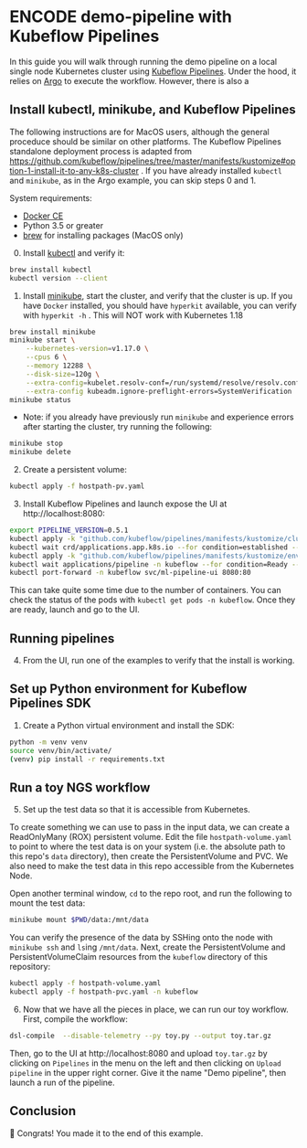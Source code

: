 # ENCODE demo-pipeline with Kubeflow Pipelines

In this guide you will walk through running the demo pipeline on a local single node Kubernetes cluster using [Kubeflow Pipelines](https://www.kubeflow.org/docs/pipelines/). Under the hood, it relies on [Argo](https://argoproj.github.io/) to execute the workflow. However, there is also a 

## Install kubectl, minikube, and Kubeflow Pipelines

The following instructions are for MacOS users, although the general proceduce should be similar on other platforms. The Kubeflow Pipelines standalone deployment process is adapted from https://github.com/kubeflow/pipelines/tree/master/manifests/kustomize#option-1-install-it-to-any-k8s-cluster . If you have already installed `kubectl` and `minikube`, as in the Argo example, you can skip steps 0 and 1.

System requirements:
  * [Docker CE](https://docs.docker.com/install/)
  * Python 3.5 or greater
  * [brew](https://brew.sh) for installing packages (MacOS only)

0. Install [kubectl](https://kubernetes.io/docs/tasks/tools/install-minikube/) and verify it:
```bash
brew install kubectl
kubectl version --client
```

1. Install [minikube](https://kubernetes.io/docs/tasks/tools/install-minikube/), start the cluster, and verify that the cluster is up. If you have `Docker` installed, you should have `hyperkit` available, you can verify with `hyperkit -h` . This will NOT work with Kubernetes 1.18
```bash
brew install minikube
minikube start \
    --kubernetes-version=v1.17.0 \
    --cpus 6 \
    --memory 12288 \
    --disk-size=120g \
    --extra-config=kubelet.resolv-conf=/run/systemd/resolve/resolv.conf \
    --extra-config kubeadm.ignore-preflight-errors=SystemVerification
minikube status
```

* Note: if you already have previously run `minikube` and experience errors after starting the cluster, try running the following:
```bash
minikube stop
minikube delete
```

2. Create a persistent volume:
```bash
kubectl apply -f hostpath-pv.yaml
```

3. Install Kubeflow Pipelines and launch expose the UI at http://localhost:8080:
```bash
export PIPELINE_VERSION=0.5.1
kubectl apply -k "github.com/kubeflow/pipelines/manifests/kustomize/cluster-scoped-resources?ref=$PIPELINE_VERSION"
kubectl wait crd/applications.app.k8s.io --for condition=established --timeout=60s
kubectl apply -k "github.com/kubeflow/pipelines/manifests/kustomize/env/platform-agnostic/?ref=$PIPELINE_VERSION"
kubectl wait applications/pipeline -n kubeflow --for condition=Ready --timeout=1800s
kubectl port-forward -n kubeflow svc/ml-pipeline-ui 8080:80
```

This can take quite some time due to the number of containers. You can check the status of the pods with `kubectl get pods -n kubeflow`. Once they are ready, launch and go to the UI.

## Running pipelines

4. From the UI, run one of the examples to verify that the install is working.

## Set up Python environment for Kubeflow Pipelines SDK

1. Create a Python virtual environment and install the SDK:

```bash
python -m venv venv
source venv/bin/activate/
(venv) pip install -r requirements.txt
```

## Run a toy NGS workflow

5. Set up the test data so that it is accessible from Kubernetes.

To create something we can use to pass in the input data, we can create a ReadOnlyMany (ROX) persistent volume. Edit the file `hostpath-volume.yaml` to point to where the test data is on your system (i.e. the absolute path to this repo's `data` directory), then create the PersistentVolume and PVC. We also need to make the test data in this repo accessible from the Kubernetes Node.

Open another terminal window, `cd` to the repo root, and run the following to mount the test data:

```bash
minikube mount $PWD/data:/mnt/data
```

You can verify the presence of the data by SSHing onto the node with `minikube ssh` and `ls`ing `/mnt/data`. Next, create the PersistentVolume and PersistentVolumeClaim resources from the `kubeflow` directory of this repository:

```bash
kubectl apply -f hostpath-volume.yaml
kubectl apply -f hostpath-pvc.yaml -n kubeflow
```

6. Now that we have all the pieces in place, we can run our toy workflow. First, compile the workflow:

```bash
dsl-compile  --disable-telemetry --py toy.py --output toy.tar.gz
```

Then, go to the UI at http://localhost:8080 and upload `toy.tar.gz` by clicking on `Pipelines` in the menu on the left and then clicking on `Upload pipeline` in the upper right corner. Give it the name "Demo pipeline", then launch a run of the pipeline.

## Conclusion

🎉 Congrats! You made it to the end of this example.
